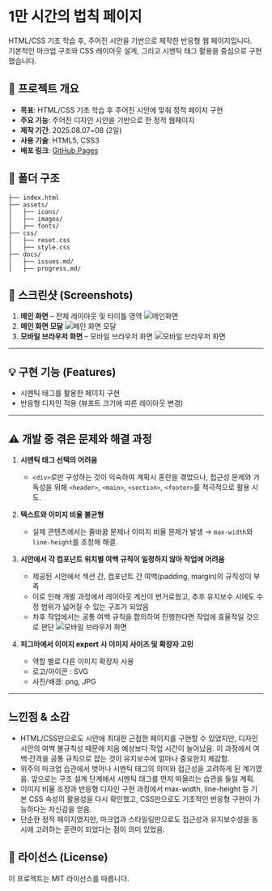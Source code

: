 # 1만 시간의 법칙 페이지

HTML/CSS 기초 학습 후, 주어진 시안을 기반으로 제작한 반응형 웹 페이지입니다.  
기본적인 마크업 구조와 CSS 레이아웃 설계, 그리고 시멘틱 태그 활용을 중심으로 구현했습니다.

## 📌 프로젝트 개요
- **목표**: HTML/CSS 기초 학습 후 주어진 시안에 맞춰 정적 페이지 구현
- **주요 기능**: 주어진 디자인 시안을 기반으로 한 정적 웹페이지
- **제작 기간**: 2025.08.07~08 (2일)
- **사용 기술**: HTML5, CSS3
- **배포 링크**: [GitHub Pages](https://kyuhokim11.github.io/10000hours-rules-page/)


## 📂 폴더 구조
```10000hours-rules-page/
├── index.html
├── assets/
│   ├── icons/
│   ├── images/
│   ├── fonts/
├── css/
│   ├── reset.css
│   ├── style.css
├── docs/
│   ├── issues.md/
│   ├── progress.md/ 
```
## 📸 스크린샷 (Screenshots)
1. **메인 화면** – 전체 레이아웃 및 타이틀 영역
![메인화면](https://kyuhokim11.github.io/10000hours-rules-page/assets/images/full-page.png)  
2. **메인 화면 모달** 
![메인 화면 모달](https://kyuhokim11.github.io/10000hours-rules-page/assets/images/full-page-modal.png) 
3. **모바일 브라우저 화면** – 모바일 브라우저 화면
![모바일 브라우저 화면](https://kyuhokim11.github.io/10000hours-rules-page/assets/images/full-page-mobile.png) 

---

## 💡 구현 기능 (Features)
- 시멘틱 태그를 활용한 페이지 구현
- 반응형 디자인 적용 (뷰포트 크기에 따른 레이아웃 변경)

---

## ⚠ 개발 중 겪은 문제와 해결 과정
1. **시멘틱 태그 선택의 어려움**  
   - `<div>`로만 구성하는 것이 익숙하여 계획시 혼란을 겪었으나, 접근성 문제와 가독성을 위해 `<header>`, `<main>`, `<section>`, `<footer>`를 적극적으로 활용 시도.
   
2. **텍스트와 이미지 비율 불균형**  
   - 실제 콘텐츠에서는 줄바꿈 문제나 이미지 비율 문제가 발생 → `max-width`와 `line-height`를 조정해 해결.

3. **시안에서 각 컴포넌트 위치별 여백 규칙이 일정하지 않아 작업에 어려움**  
   - 제공된 시안에서 섹션 간, 컴포넌트 간 여백(padding, margin)의 규칙성이 부족
   - 이로 인해 개발 과정에서 레이아웃 계산이 번거로웠고, 추후 유지보수 시에도 수정 범위가 넓어질 수 있는 구조가 되었음
   - 차후 작업에서는 공통 여백 규칙을 합의하여 진행한다면 작업에 효율적일 것으로 판단
![모바일 브라우저 화면](https://kyuhokim11.github.io/10000hours-rules-page/assets/images/padding-problem.png) 

4. **피그마에서 이미지 export 시 이미지 사이즈 및 확장자 고민**
   - 역할 별로 다른 이미지 확장자 사용
   - 로고/아이콘 : SVG
   - 사진/배경: png, JPG
---

## 느낀점 & 소감
- HTML/CSS만으로도 시안에 최대한 근접한 페이지를 구현할 수 있었지만, 디자인 시안의 여백 불규칙성 때문에 처음 예상보다 작업 시간이 늘어났음. 이 과정에서 여백·간격을 공통 규칙으로 잡는 것이 유지보수에 얼마나 중요한지 체감함.
- <div> 위주의 마크업 습관에서 벗어나 시멘틱 태그의 의미와 접근성을 고려하게 된 계기였음. 앞으로는 구조 설계 단계에서 시멘틱 태그를 먼저 떠올리는 습관을 들일 계획.
- 이미지 비율 조정과 반응형 디자인 구현 과정에서 max-width, line-height 등 기본 CSS 속성의 활용성을 다시 확인했고, CSS만으로도 기초적인 반응형 구현이 가능하다는 자신감을 얻음.
- 단순한 정적 페이지였지만, 마크업과 스타일링만으로도 접근성과 유지보수성을 동시에 고려하는 훈련이 되었다는 점이 의미 있었음.

## 📜 라이선스 (License)
이 프로젝트는 MIT 라이선스를 따릅니다.